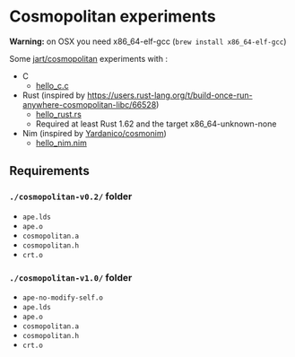 # Cosmopolitan experiments
**Warning:** on OSX you need x86_64-elf-gcc (`brew install x86_64-elf-gcc`)

Some [jart/cosmopolitan](https://github.com/jart/cosmopolitan) experiments with :
- C
	* [hello_c.c](./hello_c.c)
- Rust (inspired by https://users.rust-lang.org/t/build-once-run-anywhere-cosmopolitan-libc/66528)
	* [hello_rust.rs](./hello_rust.rs)
	* Required at least Rust 1.62 and the target x86_64-unknown-none
- Nim (inspired by [Yardanico/cosmonim](https://github.com/Yardanico/cosmonim))
	* [hello_nim.nim](./hello_nim.nim)

## Requirements
### `./cosmopolitan-v0.2/` folder
- `ape.lds`
- `ape.o`
- `cosmopolitan.a`
- `cosmopolitan.h`
- `crt.o`

### `./cosmopolitan-v1.0/` folder
- `ape-no-modify-self.o`
- `ape.lds`
- `ape.o`
- `cosmopolitan.a`
- `cosmopolitan.h`
- `crt.o`
